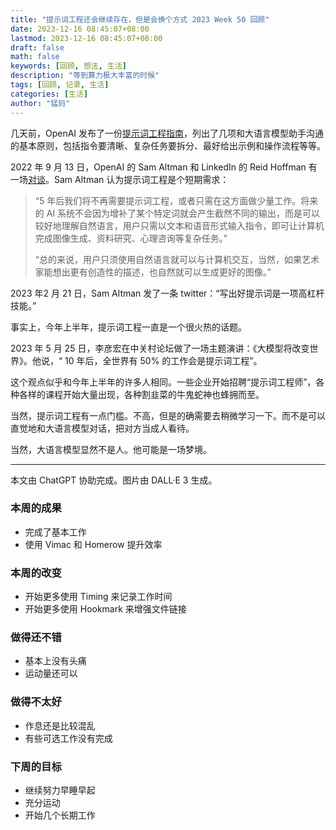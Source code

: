 ```yaml
---
title: "提示词工程还会继续存在，但是会换个方式 2023 Week 50 回顾"
date: 2023-12-16 08:45:07+08:00
lastmod: 2023-12-16 08:45:07+08:00
draft: false
math: false
keywords: [回顾, 想法, 生活]
description: "等到算力极大丰富的时候"
tags: [回顾, 记录, 生活]
categories: [生活]
author: "猛犸"
---
```


几天前，OpenAI 发布了一份[提示词工程指南][1]，列出了几项和大语言模型助手沟通的基本原则，包括指令要清晰、复杂任务要拆分、最好给出示例和操作流程等等。

2022 年 9 月 13 日，OpenAI 的 Sam Altman 和 LinkedIn 的 Reid Hoffman 有一场[对谈][2]。Sam Altman 认为提示词工程是个短期需求：

> “5 年后我们将不再需要提示词工程，或者只需在这方面做少量工作。将来的 AI 系统不会因为增补了某个特定词就会产生截然不同的输出，而是可以较好地理解自然语言，用户只需以文本和语音形式输入指令，即可让计算机完成图像生成、资料研究、心理咨询等复杂任务。”
> 
> “总的来说，用户只须使用自然语言就可以与计算机交互，当然，如果艺术家能想出更有创造性的描述，也自然就可以生成更好的图像。”

2023 年2 月 21 日，Sam Altman 发了一条 twitter：“写出好提示词是一项高杠杆技能。”

事实上，今年上半年，提示词工程一直是一个很火热的话题。

2023 年 5 月 25 日，李彦宏在中关村论坛做了一场主题演讲：《大模型将改变世界》。他说，“ 10 年后，全世界有 50% 的工作会是提示词工程”。

这个观点似乎和今年上半年的许多人相同。一些企业开始招聘“提示词工程师”，各种各样的课程开始大量出现，各种割韭菜的牛鬼蛇神也蜂拥而至。

当然，提示词工程有一点门槛。不高，但是的确需要去稍微学习一下。而不是可以直觉地和大语言模型对话，把对方当成人看待。

当然，大语言模型显然不是人。他可能是一场梦境。

---

本文由 ChatGPT 协助完成。图片由 DALL·E 3 生成。

### 本周的成果

- 完成了基本工作
- 使用 Vimac 和 Homerow 提升效率

### 本周的改变

- 开始更多使用 Timing 来记录工作时间
- 开始更多使用 Hookmark 来增强文件链接

### 做得还不错

- 基本上没有头痛
- 运动量还可以

### 做得不太好

- 作息还是比较混乱
- 有些可选工作没有完成

### 下周的目标

- 继续努力早睡早起
- 充分运动
- 开始几个长期工作

[1]:	https://platform.openai.com/docs/guides/prompt-engineering
[2]:	https://www.youtube.com/watch?v=WHoWGNQRXb0&t=1523s
